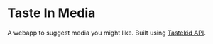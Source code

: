 Taste In Media
==============

A webapp to suggest media you might like.
Built using [Tastekid API](http://www.tastekid.com).
